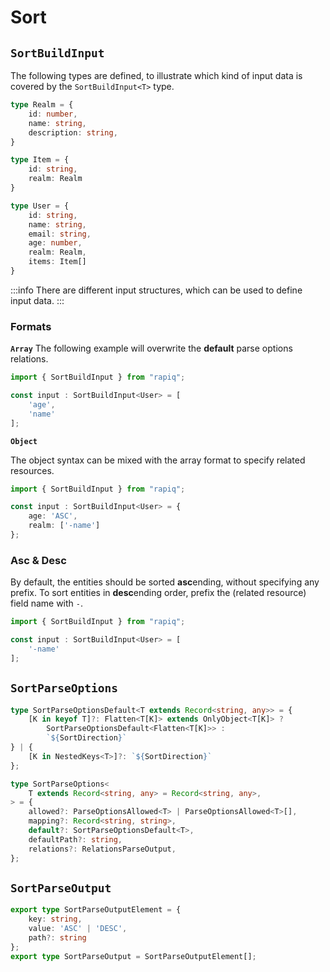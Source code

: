 # Sort

## `SortBuildInput`

The following types are defined, to illustrate which kind of input data is covered by the
`SortBuildInput<T>` type.

```typescript
type Realm = {
    id: number,
    name: string,
    description: string,
}

type Item = {
    id: string,
    realm: Realm
}

type User = {
    id: string,
    name: string,
    email: string,
    age: number,
    realm: Realm,
    items: Item[]
}
```

:::info
There are different input structures, which can be used to define input data.
:::

### Formats

**`Array`**
The following example will overwrite the **default** parse options relations.

```typescript
import { SortBuildInput } from "rapiq";

const input : SortBuildInput<User> = [
    'age',
    'name'
];
```

**`Object`**

The object syntax can be mixed with the array format to specify related resources.

```typescript
import { SortBuildInput } from "rapiq";

const input : SortBuildInput<User> = {
    age: 'ASC',
    realm: ['-name']
};
```

### Asc & Desc

By default, the entities should be sorted **asc**ending, without specifying any prefix.
To sort entities in **desc**ending order, prefix the (related resource) field name with `-`.

```typescript
import { SortBuildInput } from "rapiq";

const input : SortBuildInput<User> = [
    '-name'
];
```

## `SortParseOptions`
```typescript
type SortParseOptionsDefault<T extends Record<string, any>> = {
    [K in keyof T]?: Flatten<T[K]> extends OnlyObject<T[K]> ?
        SortParseOptionsDefault<Flatten<T[K]>> :
        `${SortDirection}`
} | {
    [K in NestedKeys<T>]?: `${SortDirection}`
};

type SortParseOptions<
    T extends Record<string, any> = Record<string, any>,
> = {
    allowed?: ParseOptionsAllowed<T> | ParseOptionsAllowed<T>[],
    mapping?: Record<string, string>,
    default?: SortParseOptionsDefault<T>,
    defaultPath?: string,
    relations?: RelationsParseOutput,
};
```

## `SortParseOutput`
```typescript
export type SortParseOutputElement = {
    key: string,
    value: 'ASC' | 'DESC',
    path?: string
};
export type SortParseOutput = SortParseOutputElement[];
```
